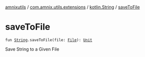 [amnixutils](../../index.md) / [com.amnix.utils.extensions](../index.md) / [kotlin.String](index.md) / [saveToFile](./save-to-file.md)

# saveToFile

`fun `[`String`](https://kotlinlang.org/api/latest/jvm/stdlib/kotlin/-string/index.html)`.saveToFile(file: `[`File`](http://docs.oracle.com/javase/6/docs/api/java/io/File.html)`): `[`Unit`](https://kotlinlang.org/api/latest/jvm/stdlib/kotlin/-unit/index.html)

Save String to a Given File

